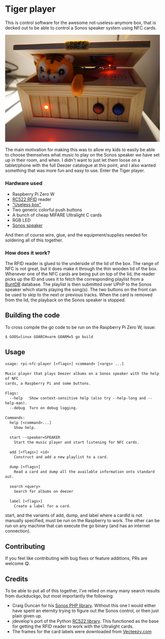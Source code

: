 # Tiger player
This is control software for the awesome not-useless-anymore box, that is decked out to be able to control a Sonos
speaker system using NFC cards.

![Tiger player](tigerplayer.png)

The main motivation for making this was to allow my kids to easily be able to choose themselves what music to play on 
the Sonos speaker we have set up in their room, and when. I didn't want to just let them loose on a tablet/phone with
the full Deezer catalogue at this point, and I also wanted something that was more fun and easy to use. Enter the Tiger
player.

### Hardware used
* Raspberry Pi Zero W
* [RC522 RFID](https://www.amazon.de/dp/B071JTY28W/) reader
* ["Useless box"](https://www.amazon.de/dp/B077P4V1SV/)
* Two generic colorful push buttons
* A bunch of cheap MIFARE Ultralight C cards
* RGB LED
* [Sonos speaker](https://www.sonos.com/)

And then of course wire, glue, and the equipment/supplies needed for soldering all of this together.

### How does it work?
The RFID reader is glued to the underside of the lid of the box. The range of NFC is not great, but it does make it
through the thin wooden lid of the box. Whenever one of the NFC cards are being put on top of the lid, the reader picks
up the ID and uses it to fetch the corresponding playlist from a [BuntDB](https://github.com/tidwall/buntdb) database.
The playlist is then submitted over UPnP to the Sonos speaker which starts playing the song(s). The two buttons on the
front can be used to skip to the next or previous tracks. When the card is removed from the lid, the playback on the
Sonos speaker is stopped.

## Building the code
To cross compile the go code to be run on the Raspberry Pi Zero W, issue:
```bash
$ GOOS=linux GOARCH=arm GOARM=5 go build
```

## Usage
```
usage: rpi-nfc-player [<flags>] <command> [<args> ...]

Music player that plays Deezer albums on a Sonos speaker with the help of NFC
cards, a Raspberry Pi and some buttons.

Flags:
  --help   Show context-sensitive help (also try --help-long and --help-man).
  --debug  Turn on debug logging.

Commands:
  help [<command>...]
    Show help.

  start --speaker=SPEAKER
    Start the music player and start listening for NFC cards.

  add [<flags>] <id>
    Construct and add a new playlist to a card.

  dump [<flags>]
    Read a card and dump all the available information onto standard out.

  search <query>
    Search for albums on deezer

  label [<flags>]
    Create a label for a card.

```
start, and the variants of add, dump, and label where a cardId is not manually specified, must be run on the Raspberry
to work. The other can be run on any machine that can execute the go binary (and has an internet connection). 

## Contributing
If you feel like contributing with bug fixes or feature additions, PRs are welcome :yum:.

## Credits
To be able to put all of this together, I've relied on many many search results from duckduckgo, but most importantly
the following:

* Craig Duncan for his [Sonos PHP library](https://github.com/duncan3dc/sonos). Without this one I would either have
spent an eternity trying to figure out the Sonos control, or then just plain given up.
* jdevelop's port of the Python [RC522 library](https://github.com/jdevelop/golang-rpi-extras/tree/master/rf522). This
functioned as the base for getting the RFID reader to work with the Ultralight cards.
* The frames for the card labels were downloaded from [Vecteezy.com](https://www.vecteezy.com)
